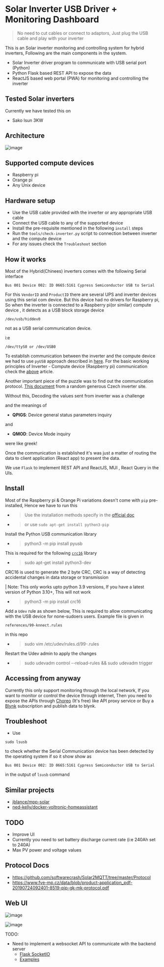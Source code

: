 # Solar Inverter USB Driver + Monitoring Dashboard

> No need to cut cables or connect to adaptors, Just plug the USB cable and play with your inverter

This is an Solar inverter monitoring and controlling system for hybrid inverters, Following are the main components in the system.
- Solar Inverter driver program to communicate with USB serial port (Python)
- Python Flask based REST API to expose the data
- ReactJS based web portal (PWA) for monitoring and controlling the inverter
## Tested Solar inverters

Currently we have tested this on

- Sako Isun 3KW

## Architecture

![image](https://user-images.githubusercontent.com/3313885/183017670-f027325f-fb5c-4645-b5d4-90bd5cbdce0d.png)


## Supported compute devices

- Raspberry pi
- Orange pi
- Any Unix device

## Hardware setup

- Use the USB cable provided with the inverter or any appropriate USB cable
- Connect the USB cable to any of the supported device
- Install the pre-requisite mentioned in the following `install` steps
- Run the `tools/check-inverter.py` script to connection between inverter and the compute device 
- For any issues check the `Troubleshoot` section

## How it works

Most of the Hybrid(Chinees) inverters comes with the following Serial interface
```
Bus 001 Device 002: ID 0665:5161 Cypress Semiconductor USB to Serial
```
For this `VendorID` and `ProductID` there are several UPS and inverter devices using this serial com device. But this device had no drivers for Raspberry pi, So when the inverter is connected to a Raspberry pi(or similar) compute device , it detects as a USB block storage device
```
/dev/usb/hiddev0
```

not as a USB serial communication device.

i:e 

```
/dev/ttyS0 or /dev/USB0
```

To establish communication between the inverter and the compute device we had to use `pyUSB` approach described in [here](http://allican.be/blog/2017/01/28/reverse-engineering-cypress-serial-usb.html). For the basic working principles of Inverter - Compute device (Raspberry pi) communication check the [above](http://allican.be/blog/2017/01/28/reverse-engineering-cypress-serial-usb.html) article.

Another important piece of the puzzle was to find out the communication protocol.
[This document](https://www.fve-mp.cz/data/blob/product-application_pdf-20190724092401-8519-pip-gk-mk-protocol.pdf) from a random generous Czech inverter site.

Without this, Decoding the values sent from inverter was a challenge

and the meanings of 
- **QPIGS**<cr>: Device general status parameters inquiry

and 

- **QMOD**<cr>: Device Mode inquiry

were like greek!

Once the communication is established it's was just a matter of routing the data to client application (React app) to present the data.

We use `Flask` to implement REST API and ReactJS, MUI , React Query in the UIs.

## Install
Most of the Raspberry pi & Orange Pi variations doesn't come with `pip` pre-installed, Hence we have to run this 
- > Use the installation methods specify in the [official doc](https://pip.pypa.io/en/stable/installation/)
- > or use `sudo apt-get install python3-pip`

Install the Python USB communication library
- > python3 -m pip install pyusb

This is required for the following [`crc16`](https://pypi.org/project/crc16/) library

- > sudo apt-get install python3-dev

CRC16 is used to generate the 2 byte CRC, CRC is a way of detecting accidental changes in data storage or transmission

| Note: This only works upto python 3.9 versions, If you have a latest version of Python 3.10+, This will not work

- > python3 -m pip install crc16 

Add a `Udev` rule as shown below, This is required to allow communicating with the USB device for none-sudoers users. Example file is given in 
```
references/99-knnect.rules
```
in this repo
- > sudo vim /etc/udev/rules.d/99-<any-name>.rules

Restart the Udev admin to apply the changes
- > sudo udevadm control --reload-rules && sudo udevadm trigger

## Accessing from anyway

Currently this only support monitoring through the local network, If you want to monitor or control the device through internet, Then you need to expose the APIs through [Choreo](https://console.choreo.dev/) (It's free) like API proxy service or  Buy a [Blynk](https://blynk.io/) subscription and publish data to blynk.
## Troubleshoot

- Use
```
sudo lsusb
```
to check whether the Serial Communication device has been detected by the operating system
if so it show show as
```
Bus 001 Device 002: ID 0665:5161 Cypress Semiconductor USB to Serial
```
in the output of `lsusb` command 

## Similar projects

- [jblance/mpp-solar](https://github.com/jblance/mpp-solar)
- [ned-kelly/docker-voltronic-homeassistant](https://github.com/ned-kelly/docker-voltronic-homeassistant)


## TODO

- Improve UI
- Currently you need to set battery discharge current rate (i:e 240Ah set to 240A)
- Max PV power and voltage values
  
## Protocol Docs
  - https://github.com/softwarecrash/Solar2MQTT/tree/master/Protocol
  - https://www.fve-mp.cz/data/blob/product-application_pdf-20190724092401-8519-pip-gk-mk-protocol.pdf

## Web UI

![image](https://user-images.githubusercontent.com/3313885/175807616-ec4f8009-abb0-4b6c-b4dd-acd381cafef1.png)

![image](https://user-images.githubusercontent.com/3313885/175807635-b5fb3409-b65b-48ea-9fd4-d46559e25883.png)

TODO:

- Need to implement a websocket API to communicate with the backend server
  - [Flask SocketIO](https://flask-socketio.readthedocs.io/en/latest/getting_started.html)
  - [Examples](https://blog.miguelgrinberg.com/post/add-a-websocket-route-to-your-flask-2-x-application)
